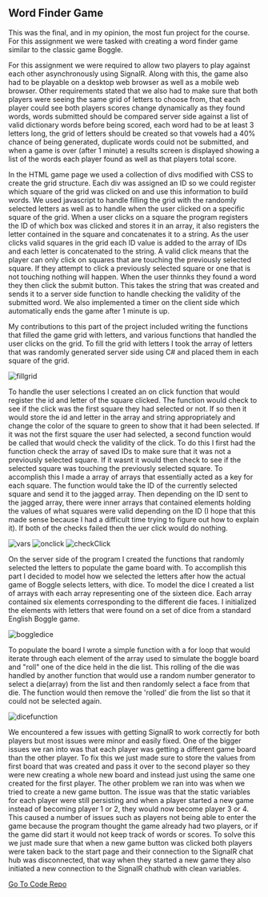 <!--
layout: page
title: "Word Finder Game"
permalink: https://aricglanville.github.io/wordfinder
-->

## Word Finder Game

This was the final, and in my opinion, the most fun project for the course. 
For this assignment we were tasked with creating a word finder game similar to the classic game Boggle.

For this assignment we were required to allow two players to play against each other asynchronously using SignalR. Along with this, the game also had to be playable on a desktop web browser as well as a mobile web browser.
Other requirements stated that we also had to make sure that both players were seeing the same grid of letters to choose from, that each player could see both players scores change dynamically as they found words, words submitted should be compared server side against a list of valid dictionary words before being scored, each word had to be at least 3 letters long, the grid of letters should be created so that vowels had a 40% chance of being generated, duplicate words could not be submitted, and when a game is over (after 1 minute) a results screen is displayed showing a list of the words each player found as well as that players total score.

In the HTML game page we used a collection of divs modified with CSS to create the grid structure. Each div was assigned an ID so we could register which square of the grid was clicked on and use this information to build words. We used javascript to handle filling the grid with the randomly selected letters as well as to handle when the user clicked on a specific square of the grid. When a user clicks on a square the program registers the ID of which box was clicked and stores it in an array, it also registers the letter contained in the square and concatenates it to a string. As the user clicks valid squares in the grid each ID value is added to the array of IDs and each letter is concatenated to the string. A valid click means that the player can only click on squares that are touching the previously selected square. If they attempt to click a previously selected square or one that is not touching nothing will happen. When the user thinnks they found a word they then click the submit button. This takes the string that was created and sends it to a server side function to handle checking the validity of the submitted word. We also implemented a timer on the client side which automatically ends the game after 1 minute is up.

My contributions to this part of the project included writing the functions that filled the game grid with letters, and various functions that handled the user clicks on the grid. To fill the grid with letters I took the array of letters that was randomly generated server side using C# and placed them in each square of the grid.

![fillgrid](https://user-images.githubusercontent.com/84057490/184509031-c4de976c-4922-437b-91d9-346fd134d01c.png)

To handle the user selections I created an on click function that would register the id and letter of the square clicked. The function would check to see if the click  was the first square they had selected or not. If so then it would store the id and letter in the array and string appropriately and change the color of the square to green to show that it had been selected. If it was not the first square the user had selected, a second function would be called that would check the validity of the click. To do this I first had the function check the array of saved IDs to make sure that it was not a previously selected square. If it wasnt it would then check to see if the selected square was touching the previously selected square. To accomplish this I made a array of arrays that essentially acted as a key for each square. The function would take the ID of the currently selected square and send it to the jagged array. Then depending on the ID sent to the jagged array, there were inner arrays that contained elements holding the values of what squares were valid depending on the ID (I hope that this made sense because I had a difficult time trying to figure out how to explain it). If both of the checks failed then the uer click would do nothing.

![vars](https://user-images.githubusercontent.com/84057490/184509440-d13d5385-1896-4584-b455-1e214c46427b.png) ![onclick](https://user-images.githubusercontent.com/84057490/184509428-bcaa0308-c3ca-4e38-8452-9372e38b5ef4.png) ![checkClick](https://user-images.githubusercontent.com/84057490/184509418-eed3cdde-4f3c-40b3-8445-742099679fc1.png)

On the server side of the program I created the functions that randomly selected the letters to populate the game board with.
To accomplish this part I decided to model how we selected the letters after how the actual game of Boggle selects letters, with dice. To model the dice I created a list of arrays with each array representing one of the sixteen dice. Each array contained six elements corresponding to the different die faces. I initialized the elements with letters that were found on a set of dice from a standard English Boggle game. 

![boggledice](https://user-images.githubusercontent.com/84057490/184509565-c71ce8bb-10d5-489c-9052-166bf11085f7.png)

To populate the board I wrote a simple function with a for loop that would iterate through each element of the array used to simulate the boggle board and "roll" one of the dice held in the die list. This rolling of the die was handled by another function that would use a random number generator to select a die(array) from the list and then randomly select a face from that die. The function would then remove the 'rolled' die from the list so that it could not be selected again.

![dicefunction](https://user-images.githubusercontent.com/84057490/184509670-65dcdb7a-07da-4fa9-ad90-6fd5db52d763.png)


We encountered a few issues with getting SignalR to work correctly for both players but most issues were minor and easily fixed. One of the bigger issues we ran into was that each player was getting a different game board than the other player. To fix this we just made sure to store the values from first board that was created and pass it over to the second player so they were new creating a whole new board and instead just using the same one created for the first player. The other problem we ran into was when we tried to create a new game button. The issue was that the static variables for each player were still persisting and when a player started a new game instead of becoming player 1 or 2, they would now become player 3 or 4. This caused a number of issues such as players not being able to enter the game because the program thought the game already had two players, or if the game did start it would not keep track of words or scores. To solve this we just made sure that when a new game button was clicked both players were taken back to the start page and their connection to the SignalR chat hub was disconnected, that way when they started a new game they also initiated a new connection to the SignalR chathub with clean variables.

[Go To Code Repo](https://github.com/aricglanville/WordFinderGame.git)
